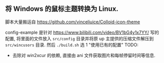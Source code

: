 ## 将 Windows 的鼠标主题转换为 Linux.
脚本大量搬运自 https://github.com/vinceliuice/Colloid-icon-theme

config-example 是针对 https://www.bilibili.com/video/BV1bG4y1x7YY/ 写的配置, 将里面的文件放入 `src/config` 目录并将原 up 主提供的压缩文件解压到 `src/wincusors` 目录. 然后 `./build.sh` 选 1 "使用已有的配置"
TODO: 
- 去除对 win2xcur 的依赖, 直接由 ani 文件获取图片和每帧停留时间等信息.